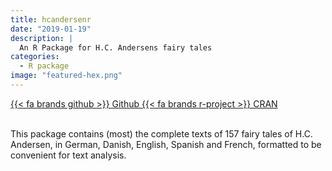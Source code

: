```yaml
---
title: hcandersenr
date: "2019-01-19"
description: |
  An R Package for H.C. Andersens fairy tales
categories:
  - R package
image: "featured-hex.png"
---
```


<div class="project-buttons">
<a href="https://github.com/EmilHvitfeldt/hcandersenr">
  {{< fa brands github >}} Github
</a>
<a href="https://CRAN.R-project.org/package=hcandersenr">
  {{< fa brands r-project >}} CRAN
</a>
</div>
<br>

This package contains (most) the complete texts of 157 fairy tales of H.C. Andersen, in German, Danish, English, Spanish and French, formatted to be convenient for text analysis.

